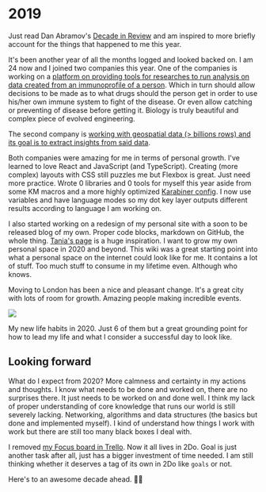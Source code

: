 # 2019

Just read Dan Abramov's [Decade in Review](https://overreacted.io/my-decade-in-review/) and am inspired to more briefly account for the things that happened to me this year.

It's been another year of all the months logged and looked backed on. I am 24 now and I joined two companies this year. One of the companies is working on a [platform on providing tools for researches to run analysis on data created from an immunoprofile of a person](https://enpicom.com). Which in turn should allow decisions to be made as to what drugs should the person get in order to use his/her own immune system to fight of the disease. Or even allow catching or preventing of disease before getting it. Biology is truly beautiful and complex piece of evolved engineering.

The second company is [working with geospatial data (> billions rows) and its goal is to extract insights from said data](https://www.gyana.co.uk).

Both companies were amazing for me in terms of personal growth. I've learned to love React and JavaScript (and TypeScript). Creating (more complex) layouts with CSS still puzzles me but Flexbox is great. Just need more practice. Wrote 0 libraries and 0 tools for myself this year aside from some KM macros and a more highly optimized [Karabiner config](https://github.com/nikitavoloboev/dotfiles/blob/master/karabiner/karabiner.edn). I now use variables and have language modes so my dot key layer outputs different results according to language I am working on.

I also started working on a redesign of my personal site with a soon to be released blog of my own. Proper code blocks, markdown on GitHub, the whole thing. [Tania's page](https://www.taniarascia.com/) is a huge inspiration. I want to grow my own personal space in 2020 and beyond. This wiki was a great starting point into what a personal space on the internet could look like for me. It contains a lot of stuff. Too much stuff to consume in my lifetime even. Although who knows.

Moving to London has been a nice and pleasant change. It's a great city with lots of room for growth. Amazing people making incredible events.

![](https://i.imgur.com/UMN0cv3.jpg)

My new life habits in 2020. Just 6 of them but a great grounding point for how to lead my life and what I consider a successful day to look like.

## Looking forward

What do I expect from 2020? More calmness and certainty in my actions and thoughts. I know what needs to be done and worked on, there are no surprises there. It just needs to be worked on and done well. I think my lack of proper understanding of core knowledge that runs our world is still severely lacking. Networking, algorithms and data structures (the basics but done and implemented myself). I kind of understand how things I work with work but there are still too many black boxes I deal with.

I removed [my Focus board in Trello](https://github.com/nikitavoloboev/knowledge/blob/f6b5344d44b270601fcc5c358100f15d772e7bc4/focusing/focusing.md#focusing-on-whats-important). Now it all lives in 2Do. Goal is just another task after all, just has a bigger investment of time needed. I am still thinking whether it deserves a tag of its own in 2Do like `goals` or not.

Here's to an awesome decade ahead. 🎄🚀
